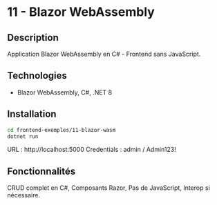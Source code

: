 # 11 - Blazor WebAssembly

## Description

Application Blazor WebAssembly en C# - Frontend sans JavaScript.

## Technologies

- Blazor WebAssembly, C#, .NET 8

## Installation

```bash
cd frontend-exemples/11-blazor-wasm
dotnet run
```

URL : http://localhost:5000
Credentials : admin / Admin123!

## Fonctionnalités

CRUD complet en C#, Composants Razor, Pas de JavaScript, Interop si nécessaire.

